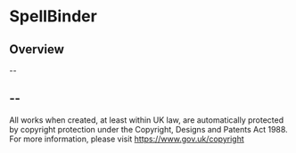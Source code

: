 # SpellBinder


## Overview
--

## --

All works when created, at least within UK law, are automatically protected by copyright protection under the Copyright, Designs and Patents Act 1988. For more information, please visit https://www.gov.uk/copyright
